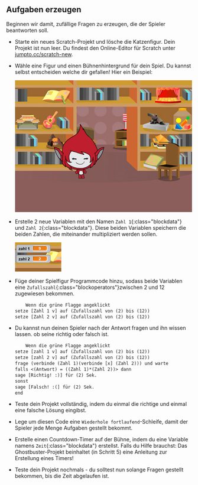 ## Aufgaben erzeugen

Beginnen wir damit, zufällige Fragen zu erzeugen, die der Spieler beantworten soll.

+ Starte ein neues Scratch-Projekt und lösche die Katzenfigur. Dein Projekt ist nun leer. Du findest den Online-Editor für Scratch unter <a href="http://jumpto.cc/scratch-new" target="_blank">jumpto.cc/scratch-new</a>.

+ Wähle eine Figur und einen Bühnenhintergrund für dein Spiel. Du kannst selbst entscheiden welche dir gefallen! Hier ein Beispiel:
    
    ![screenshot](images/brain-setting.png)

+ Erstelle 2 neue Variablen mit den Namen `Zahl 1`{:class="blockdata"} und `Zahl 2`{:class="blockdata"}. Diese beiden Variablen speichern die beiden Zahlen, die miteinander multipliziert werden sollen.
    
    ![screenshot](images/brain-variables.png)

+ Füge deiner Spielfigur Programmcode hinzu, sodass beide Variablen eine `Zufallszahl`{:class="blockoperators"}zwischen 2 und 12 zugewiesen bekommen.
    
    ```blocks
        Wenn die grüne Flagge angeklickt
    setze [Zahl 1 v] auf (Zufallszahl von (2) bis (12))
    setze [Zahl 2 v] auf (Zufallszahl von (2) bis (12))
    ```

+ Du kannst nun deinen Spieler nach der Antwort fragen und ihn wissen lassen. ob seine richtig oder falsch ist.
    
    ```blocks
        Wenn die grüne Flagge angeklickt
    setze [zahl 1 v] auf (Zufallszahl von (2) bis (12))
    setze [zahl 2 v] auf (Zufallszahl von (2) bis (12))
    frage (verbinde (Zahl 1)(verbinde [x] (Zahl 2))) und warte
    falls <(Antwort) = ((Zahl 1)*(Zahl 2))> dann
    sage [Richtig! :)] für (2) Sek.
    sonst
    sage [Falsch! :(] für (2) Sek.
    end
    ```

+ Teste dein Projekt vollständig, indem du einmal die richtige und einmal eine falsche Lösung eingibst.

+ Lege um diesen Code eine `Wiederhole fortlaufend`-Schleife, damit der Spieler jede Menge Aufgaben gestellt bekommt.

+ Erstelle einen Countdown-Timer auf der Bühne, indem du eine Variable namens `Zeit`{:class="blockdata"} erstellst. Falls du Hilfe brauchst: Das Ghostbuster-Projekt beinhaltet (in Schritt 5) eine Anleitung zur Erstellung eines Timers!

+ Teste dein Projekt nochmals - du solltest nun solange Fragen gestellt bekommen, bis die Zeit abgelaufen ist.